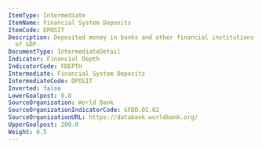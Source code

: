 ```yaml
---
ItemType: Intermediate
ItemName: Financial System Deposits
ItemCode: DPOSIT
Description: Deposited money in banks and other financial institutions as a percentage
  of GDP.
DocumentType: IntermediateDetail
Indicator: Financial Depth
IndicatorCode: FDEPTH
Intermediate: Financial System Deposits
IntermediateCode: DPOSIT
Inverted: false
LowerGoalpost: 0.0
SourceOrganization: World Bank
SourceOrganizationIndicatorCode: GFDD.OI.02
SourceOrganizationURL: https://databank.worldbank.org/
UpperGoalpost: 200.0
Weight: 0.5
---
```


